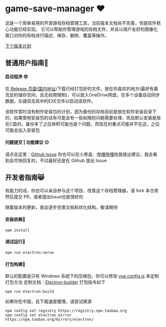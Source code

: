 # game-save-manager :heart:
这是一个简单易用的开源游戏存档管理工具，当前版本文档尚不完善，但是软件核心功能已经实现。
它可以帮助你管理游戏的存档文件，并且以用户友好的图像化窗口对你的存档进行描述、保存、删除、覆盖等操作。

[下个版本计划](https://github.com/mcthesw/game-save-manager/milestone/1)
## 普通用户指南:ghost:
#### 启动程序 :sunglasses:
在[ Release 页面](https://github.com/mcthesw/game-save-manager/releases)([国内地址](https://gitee.com/sworldS/game-save-manager/releases/))下载已经打包好的文件，放在你喜欢的地方(最好有着充足的储存空间，且无权限限制)，可以放入OneDrive网盘，在多个设备自动同步数据，左键双击其中的EXE文件以启动该软件。

该软件暂时没有制作安装包的计划，因为备份的存档目前是放在软件安装目录下的，如果使用安装包的话有可能会有一些权限的问题需要处理，而且默认安装是放在C盘的，备份多了之后体积可能也是个问题，而现在的重点可能并不在这，之后可能会加入安装包

#### 问题提交 | 功能建议 :confused:
请点击这里：[Github Issue](https://github.com/mcthesw/game-save-manager/issues/new/choose)
你也可以在小黑盒、[哔哩哔哩](https://space.bilibili.com/4087637)给我提出建议，我会看到会尽快回复的，不过最好还是在 Github 提出 Issue
## 开发者指南:smile_cat:
有能力的话，你也可以亲自参与这个项目，改善这个存档管理器，请 fork 本仓库然后提交 PR，或者提出Issue也是很好的

随着版本的更新，我会逐步完善文档和优化结构，敬请期待
#### 安装依赖:space_invader:
```
npm install
```

#### 调试运行:dizzy:
```
npm run electron:serve
```

#### 打包构建:robot:
默认的配置是只有 Windows 系统下的压缩包，你可以修改 [vue.config.js](vue.config.js) 来定制打包方法
定制文档：[Electron-builder](https://www.electron.build/)
打包指令如下
```
npm run electron:build
```
如果你在中国，且下载速度缓慢，请尝试换源
```
npm config set registry https://registry.npm.taobao.org
npm config set electron_mirror https://npm.taobao.org/mirrors/electron/
```
